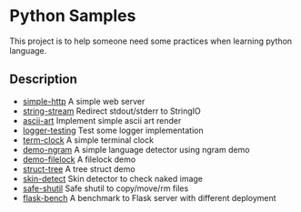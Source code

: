 # Python Samples

This project is to help someone need some practices when learning python language.

## Description

- [simple-http](./simple-http)  A simple web server
- [string-stream](./string-stream)  Redirect stdout/stderr to StringIO
- [ascii-art](./ascii-art)  Implement simple ascii art render
- [logger-testing](./logger-testing)  Test some logger implementation
- [term-clock](./term-clock)  A simple terminal clock
- [demo-ngram](./demo-ngram)  A simple language detector using ngram demo
- [demo-filelock](./demo-filelock)  A filelock demo
- [struct-tree](./struct-tree)  A tree struct demo
- [skin-detect](./skin-detect)  Skin detector to check naked image
- [safe-shutil](./safe-shutil)  Safe shutil to copy/move/rm files
- [flask-bench](./flask-bench)  A benchmark to Flask server with different deployment

